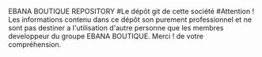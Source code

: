 EBANA BOUTIQUE REPOSITORY
   #Le dépôt git de cette société
   #Attention !
Les informations contenu dans ce dépôt son purement professionnel et ne sont pas destiner a l'utilisation 
d'autre personne que les membres developpeur du groupe EBANA BOUTIQUE. Merci ! de votre compréhension. 
